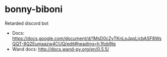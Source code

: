# bonny-biboni
Retarded discord bot

* Docs: https://docs.google.com/document/d/1MsD0cZyTKnLoJppLjcbASF8WsQQT-8Q2Eumaazw4CUQ/edit#heading=h.1fob9te
* Wand docs: http://docs.wand-py.org/en/0.5.5/